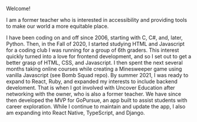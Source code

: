 Welcome!

I am a former teacher who is interested in accessibility and providing tools to make our world a more equitable place.

I have been coding on and off since 2006, starting with C, C#, and, later, Python. Then, in the Fall of 2020, I started studying HTML and Javascript for a coding club I was running for a group of 6th graders. This interest quickly turned into a love for frontend development, and so I set out to get a better grasp of HTML, CSS, and Javascript. I then spent the next several months taking online courses while creating a Minesweeper game using vanilla Javascript (see Bomb Squad repo). By summer 2021, I was ready to expand to React, Ruby, and expanded my interests to include backend develoment. That is when I got involved with Uncover Education after networking with the owner, who is also a former teacher. We have since then developed the MVP for GoPursue, an app built to assist students with career exploration. While I continue to maintain and update the app, I also am expanding into React Native, TypeScript, and Django.
